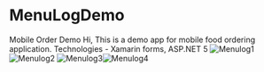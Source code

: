 # MenuLogDemo
Mobile Order Demo
Hi, This is a demo app for mobile food ordering application.
Technologies - Xamarin forms, ASP.NET 5
![Menulog1](https://user-images.githubusercontent.com/64683032/113108396-ad738480-9250-11eb-891b-72cc363b6fe0.PNG)![Menulog2](https://user-images.githubusercontent.com/64683032/113108410-b19fa200-9250-11eb-9b38-f998b532cfef.PNG)
![Menulog3](https://user-images.githubusercontent.com/64683032/113108424-b49a9280-9250-11eb-950d-64e57954fb97.PNG)![Menulog4](https://user-images.githubusercontent.com/64683032/113108431-b5cbbf80-9250-11eb-8e74-a84edc1387bc.PNG)

